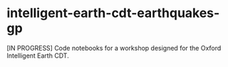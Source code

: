 # intelligent-earth-cdt-earthquakes-gp
[IN PROGRESS] Code notebooks for a workshop designed for the Oxford Intelligent Earth CDT.
